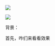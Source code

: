 
![](https://gitee.com/wzy901213145499/Tunlview/blob/master/缩放.png)

![](https://gitee.com/wzy901213145499/Tunlview/blob/master/滑动.png)


背景：

首先，咋们来看看效果
